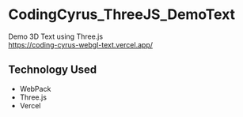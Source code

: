 # CodingCyrus_ThreeJS_DemoText
Demo 3D Text using Three.js<br/>
https://coding-cyrus-webgl-text.vercel.app/

## Technology Used
- WebPack
- Three.js
- Vercel
